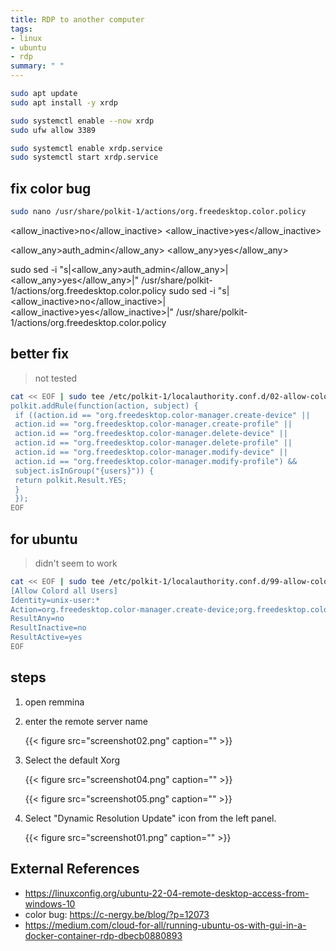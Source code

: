 ```yaml
---
title: RDP to another computer
tags:
- linux
- ubuntu
- rdp
summary: " "
---
```



```bash
sudo apt update
sudo apt install -y xrdp
```

```bash
sudo systemctl enable --now xrdp
sudo ufw allow 3389 
```

```bash
sudo systemctl enable xrdp.service 
sudo systemctl start xrdp.service 
```

## fix color bug

```bash
sudo nano /usr/share/polkit-1/actions/org.freedesktop.color.policy
```

<allow_inactive>no</allow_inactive>
<allow_inactive>yes</allow_inactive>

<allow_any>auth_admin</allow_any>
<allow_any>yes</allow_any>

sudo sed -i "s|<allow_any>auth_admin</allow_any>|<allow_any>yes</allow_any>|" /usr/share/polkit-1/actions/org.freedesktop.color.policy
sudo sed -i "s|<allow_inactive>no</allow_inactive>|<allow_inactive>yes</allow_inactive>|" /usr/share/polkit-1/actions/org.freedesktop.color.policy

## better fix

> not tested

```bash
cat << EOF | sudo tee /etc/polkit-1/localauthority.conf.d/02-allow-colord.conf
polkit.addRule(function(action, subject) {
 if ((action.id == "org.freedesktop.color-manager.create-device" ||
 action.id == "org.freedesktop.color-manager.create-profile" ||
 action.id == "org.freedesktop.color-manager.delete-device" ||
 action.id == "org.freedesktop.color-manager.delete-profile" ||
 action.id == "org.freedesktop.color-manager.modify-device" ||
 action.id == "org.freedesktop.color-manager.modify-profile") &&
 subject.isInGroup("{users}")) {
 return polkit.Result.YES;
 }
 });
EOF
```

## for ubuntu

> didn't seem to work

```bash
cat << EOF | sudo tee /etc/polkit-1/localauthority.conf.d/99-allow-colord.pkla
[Allow Colord all Users]
Identity=unix-user:*
Action=org.freedesktop.color-manager.create-device;org.freedesktop.color-manager.create-profile;org.freedesktop.color-manager.delete-device;org.freedesktop.color-manager.delete-profile;org.freedesktop.color-manager.modify-device;org.freedesktop.color-manager.modify-profile
ResultAny=no
ResultInactive=no
ResultActive=yes
EOF
```


## steps

1. open remmina

1. enter the remote server name

    {{< figure src="screenshot02.png" caption="" >}}

1. Select the default Xorg

    {{< figure src="screenshot04.png" caption="" >}}

    {{< figure src="screenshot05.png" caption="" >}}

1. Select "Dynamic Resolution Update" icon from the left panel.

    {{< figure src="screenshot01.png" caption="" >}}

## External References

* <https://linuxconfig.org/ubuntu-22-04-remote-desktop-access-from-windows-10>
* color bug: <https://c-nergy.be/blog/?p=12073>
* https://medium.com/cloud-for-all/running-ubuntu-os-with-gui-in-a-docker-container-rdp-dbecb0880893
